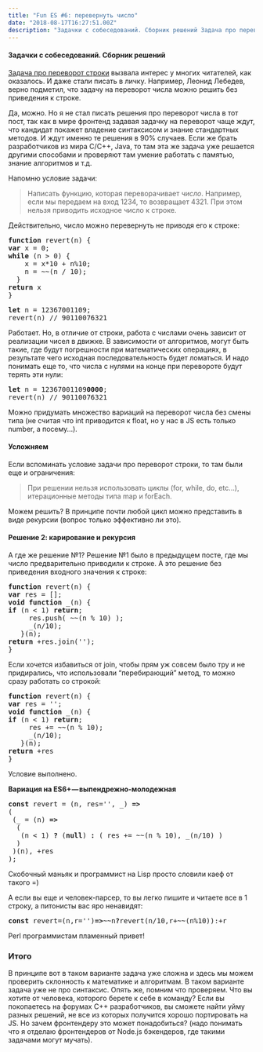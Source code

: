```yaml
---
title: "Fun ES #6: перевернуть число"
date: "2018-08-17T16:27:51.00Z"
description: "Задачки с собеседований. Сборник решений Задача про переворот строки [https://medium.com/@frontman/cbc91eda732f] вызвала интерес"
---
```


<!--kg-card-begin: html--><h4>Задачки с собеседований. Сборник решений</h4>
<p><a href="https://medium.com/@frontman/cbc91eda732f" target="_blank" rel="noopener noreferrer">Задача про переворот строки</a> вызвала интерес у многих читателей, как оказалось. И даже стали писать в личку. Например, Леонид Лебедев, верно подметил, что задачу на переворот числа можно решить без приведения к строке.</p>
<p>Да, можно. Но я не стал писать решения про переворот числа в тот пост, так как в мире фронтенд задавая задачку на переворот чаще ждут, что кандидат покажет владение синтаксисом и знание стандартных методов. И ждут именно те решения в 90% случаев. Если же брать разработчиков из мира C/С++, Java, то там эта же задача уже решается другими способами и проверяют там умение работать с памятью, знание алгоритмов и т.д.</p>
<p>Напомню условие задачи:</p>
<blockquote><p>Написать функцию, которая переворачивает <em>число</em>. Например, если мы передаем на вход 1234, то возвращает 4321. При этом нельзя приводить исходное число к строке.</p></blockquote>
<p>Действительно, число можно перевернуть не приводя его к строке:</p>
<pre><strong>function</strong> revert(n) {<br><strong>var</strong> x = 0;<br><strong>while</strong> (n &gt; 0) {<br>    x = x*10 + n%10;<br>    n = ~~(n / 10);<br>  }<br><strong>return</strong> x<br>}</pre>
<pre><strong>let</strong> n = 12367001109;<br>revert(n) // 90110076321</pre>
<p>Работает. Но, в отличие от строки, работа с числами очень зависит от реализации чисел в движке. В зависимости от алгоритмов, могут быть такие, где будут погрешности при математических операциях, в результате чего исходная последовательность будет ломаться. И надо понимать еще то, что числа с нулями на конце при перевороте будут терять эти нули:</p>
<pre><strong>let</strong> n = 12367001109<strong>0000</strong>;<br>revert(n) // 90110076321</pre>
<p>Можно придумать множество вариаций на переворот числа без смены типа (не считая что int приводится к float, но у нас в JS есть только number, а посему…).</p>
<h4>Усложняем</h4>
<p>Если вспоминать условие задачи про переворот строки, то там были еще и ограничения:</p>
<blockquote><p>При решении нельзя использовать циклы (for, while, do, etc…), итерационные методы типа map и forEach.</p></blockquote>
<p>Можем решить? В принципе почти любой цикл можно представить в виде рекурсии (вопрос только эффективно ли это).</p>
<h4>Решение 2: карирование и рекурсия</h4>
<p>А где же решение №1? Решение №1 было в предыдущем посте, где мы число предварительно приводили к строке. А это решение без приведения входного значения к строке:</p>
<pre><strong>function</strong> revert(n) {<br><strong>var</strong> res = [];<br><strong>void</strong> <strong>function</strong> _(n) {<br><strong>if</strong> (n &lt; 1) <strong>return</strong>;<br>     res.push( ~~(n % 10) );<br>     _(n/10);<br>   }(n);<br><strong>return</strong> +res.join('');<br>}</pre>
<p>Если хочется избавиться от join, чтобы прям уж совсем было тру и не придирались, что использовали “перебирающий” метод, то можно сразу работать со строкой:</p>
<pre><strong>function</strong> revert(n) {<br><strong>var</strong> res = '';<br><strong>void</strong> <strong>function</strong> _(n) {<br><strong>if</strong> (n &lt; 1) <strong>return</strong>;<br>     res += ~~(n % 10);<br>     _(n/10);<br>   }(n);<br><strong>return</strong> +res<br>}</pre>
<p>Условие выполнено.</p>
<p><strong>Вариация на ES6+ — выпендрежно-молодежная</strong></p>
<pre><strong>const</strong> revert = (n, res='', _) <strong>=&gt;</strong><br>( <br> (_ = (n) <strong>=&gt;</strong><br>  (<br>   (n &lt; 1) <strong>?</strong> (<strong>null</strong>) <strong>:</strong> ( res += ~~(n % 10), _(n/10) )<br>  )<br> )(n), +res<br>);</pre>
<p>Скобочный маньяк и программист на Lisp просто словили каеф от такого =)</p>
<p>А если вы еще и человек-парсер, то вы легко пишите и читаете все в 1 строку, а питонисты вас яро ненавидят:</p>
<pre><strong>const</strong> revert=(n,r='')<strong>=&gt;</strong>~~n<strong>?</strong>revert(n/10,r+~~(n%10)):+r</pre>
<p>Perl программистам пламенный привет!</p>
<h3>Итого</h3>
<p>В принципе вот в таком варианте задача уже сложна и здесь мы можем проверить склонность к математике и алгоритмам. В таком варианте задача уже не про синтаксис. Опять же, помним что проверяем. Что вы хотите от человека, которого берете к себе в команду? Если вы покопаетесь на форумах С++ разработчиков, вы сможете найти уйму разных решений, не все из которых получится хорошо портировать на JS. Но зачем фронтендеру это может понадобиться? (надо понимать что я отделаю фронтендеров от Node.js бэкендеров, где такими задачами могут мучать).</p>

<!--kg-card-end: html-->

